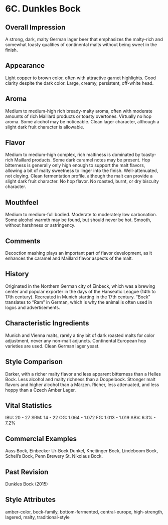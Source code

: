 # 6C. Dunkles Bock

## Overall Impression

A strong, dark, malty German lager beer that emphasizes the malty-rich and somewhat toasty qualities of continental malts without being sweet in the finish.

## Appearance

Light copper to brown color, often with attractive garnet highlights. Good clarity despite the dark color. Large, creamy, persistent, off-white head.

## Aroma

Medium to medium-high rich bready-malty aroma, often with moderate amounts of rich Maillard products or toasty overtones. Virtually no hop aroma. Some alcohol may be noticeable. Clean lager character, although a slight dark fruit character is allowable.

## Flavor

Medium to medium-high complex, rich maltiness is dominated by toasty-rich Maillard products. Some dark caramel notes may be present. Hop bitterness is generally only high enough to support the malt flavors, allowing a bit of malty sweetness to linger into the finish. Well-attenuated, not cloying. Clean fermentation profile, although the malt can provide a slight dark fruit character. No hop flavor. No roasted, burnt, or dry biscuity character.

## Mouthfeel

Medium to medium-full bodied. Moderate to moderately low carbonation. Some alcohol warmth may be found, but should never be hot. Smooth, without harshness or astringency.

## Comments

Decoction mashing plays an important part of flavor development, as it enhances the caramel and Maillard flavor aspects of the malt.

## History

Originated in the Northern German city of Einbeck, which was a brewing center and popular exporter in the days of the Hanseatic League (14th to 17th century). Recreated in Munich starting in the 17th century. “Bock” translates to “Ram” in German, which is why the animal is often used in logos and advertisements.

## Characteristic Ingredients

Munich and Vienna malts, rarely a tiny bit of dark roasted malts for color adjustment, never any non-malt adjuncts. Continental European hop varieties are used. Clean German lager yeast.

## Style Comparison

Darker, with a richer malty flavor and less apparent bitterness than a Helles Bock. Less alcohol and malty richness than a Doppelbock. Stronger malt flavors and higher alcohol than a Märzen. Richer, less attenuated, and less hoppy than a Czech Amber Lager.

## Vital Statistics

IBU: 20 - 27
SRM: 14 - 22
OG: 1.064 - 1.072
FG: 1.013 - 1.019
ABV: 6.3% - 7.2%

## Commercial Examples

Aass Bock, Einbecker Ur-Bock Dunkel, Kneitinger Bock, Lindeboom Bock, Schell’s Bock, Penn Brewery St. Nikolaus Bock.

## Past Revision

Dunkles Bock (2015)

## Style Attributes

amber-color, bock-family, bottom-fermented, central-europe, high-strength, lagered, malty, traditional-style